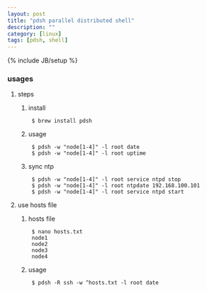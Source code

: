 ```yaml
---
layout: post
title: "pdsh parallel distributed shell"
description: ""
category: [linux]
tags: [pdsh, shell]
---
```

{% include JB/setup %}


### usages

1. steps

    1. install

            $ brew install pdsh

    1. usage

            $ pdsh -w "node[1-4]" -l root date
            $ pdsh -w "node[1-4]" -l root uptime

    1. sync ntp

            $ pdsh -w "node[1-4]" -l root service ntpd stop
            $ pdsh -w "node[1-4]" -l root ntpdate 192.168.100.101
            $ pdsh -w "node[1-4]" -l root service ntpd start

1. use hosts file

    1. hosts file

            $ nano hosts.txt
            node1
            node2
            node3
            node4

    1. usage

            $ pdsh -R ssh -w ^hosts.txt -l root date
